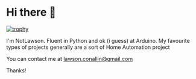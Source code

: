 # Hi there 👋

[![trophy](https://github-profile-trophy.vercel.app/?username=notlawson)](https://github.com/ryo-ma/github-profile-trophy)

I'm NotLawson. Fluent in Python and ok (i guess) at Arduino.
My favourite types of projects generally are a sort of Home Automation project

You can contact me at lawson.conallin@gmail.com

Thanks!
